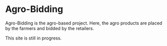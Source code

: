 # Agro-Bidding
Agro-Bidding is the agro-based project. Here, the agro products are placed by the farmers and bidded by the retailers.

This site is still in progress.
